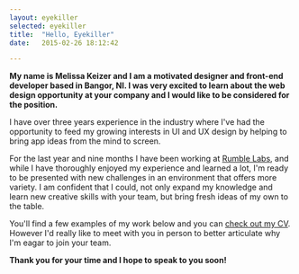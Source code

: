 ```yaml
---
layout: eyekiller
selected: eyekiller
title:  "Hello, Eyekiller"
date:   2015-02-26 18:12:42

---
```


**My name is Melissa Keizer and I am a motivated designer and front-end developer based in Bangor, NI. I was very excited to learn about the web design opportunity at your company and I would like to be considered for the position.**

I have over three years experience in the industry where I've had the opportunity to feed my growing interests in UI and UX design by helping to bring app ideas from the mind to screen.

For the last year and nine months I have been working at [Rumble Labs](http://rumblelabs.com), and while I have thoroughly enjoyed my experience and learned a lot, I'm ready to be presented with new challenges in an environment that offers more variety. I am confident that I could, not only expand my knowledge and learn new creative skills with your team, but bring fresh ideas of my own to the table.

You'll find a few examples of my work below and you can [check out my CV](http://melissakeizer.com/melissa-keizer-cv-2015.pdf). However I'd really like to meet with you in person to better articulate why I'm eagar to join your team.

**Thank you for your time and I hope to speak to you soon!**






